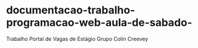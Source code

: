 # documentacao-trabalho-programacao-web-aula-de-sabado-
Trabalho Portal de Vagas de Estágio Grupo Colin Creevey
